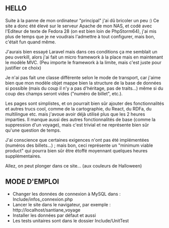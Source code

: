 
HELLO
-----

Suite à la panne de mon ordinateur "principal" j'ai dû bricoler un peu :)
Ce site a donc été élevé sur le serveur Apache de mon NAS, et codé avec l'Editeur de texte de Fedora 28 (on est bien loin de PhpStorm64), j'ai mis plus de temps que je ne voudrais l'admettre à tout configurer, mais bon, c'était fun quand même.

J'aurais bien essayé Laravel mais dans ces conditions ça me semblait un peu overkill, alors j'ai fait un micro framework à la place mais en maintenant le modèle MVC. (Peu importe le framework à la limite, mais c'est juste pour justifier ce choix)

Je n'ai pas fait une classe différente selon le mode de transport, car j'aime bien que mon modèle objet mappe bien la structure de la base de données si possible (mais du coup il n'y a pas d'héritage, pas de traits...) même si du coup des champs seront vides ("numéro de billet", etc.).

Les pages sont simplistes, et on pourrait bien sûr ajouter des fonctionnalités et autres trucs cool, comme de la cartographie, du React, du RDFa, du multilingue etc. mais j'avoue avoir déjà utilisé plus que les 2 heures imparties. Il manque aussi des autres fonctionnalités de base (comme la suppression d'un voyage), mais c'est trivial et ne représente bien sûr qu'une question de temps.

J'ai conscience que certaines exigences n'ont pas été implémentées (numéros des billets...) ; mais bon, ceci représente un "minimum viable product" qui pourra bien sûr être étoffé moyennant quelques heures supplémentaires.

Allez, on peut plonger dans ce site... (aux couleurs de Halloween)


MODE D'EMPLOI
-------------

 * Changer les données de connexion à MySQL dans : Include/infos_connexion.php
 * Lancer le site dans le navigateur, par exemple : http://localhost/santiane_voyage
 * Installer les données par défaut
et aussi
 * Les tests unitaires sont dans le dossier Include/UnitTest

